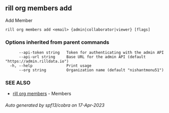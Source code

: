 ## rill org members add

Add Member

```
rill org members add <email> {admin|collaborator|viewer} [flags]
```

### Options inherited from parent commands

```
      --api-token string   Token for authenticating with the admin API
      --api-url string     Base URL for the admin API (default "https://admin.rilldata.io")
  -h, --help               Print usage
      --org string         Organization name (default "nishantmonu51")
```

### SEE ALSO

* [rill org members](rill_org_members.md)	 - Members

###### Auto generated by spf13/cobra on 17-Apr-2023
